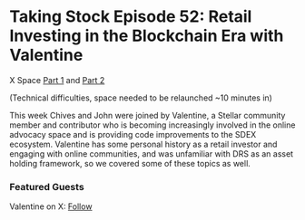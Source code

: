 # Taking Stock Episode 52: Retail Investing in the Blockchain Era with Valentine

X Space [Part 1](https://x.com/i/spaces/1rmxPomlbWmJN) and [Part 2](https://x.com/i/spaces/1LyGBgrVjYPJN)

(Technical difficulties, space needed to be relaunched ~10 minutes in)

This week Chives and John were joined by Valentine, a Stellar community member and contributor who is becoming increasingly involved in the online advocacy space and is providing code improvements to the SDEX ecosystem. Valentine has some personal history as a retail investor and engaging with online communities, and was unfamiliar with DRS as an asset holding framework, so we covered some of these topics as well.

### Featured Guests

Valentine on X: [Follow](https://x.com/VI54434)
